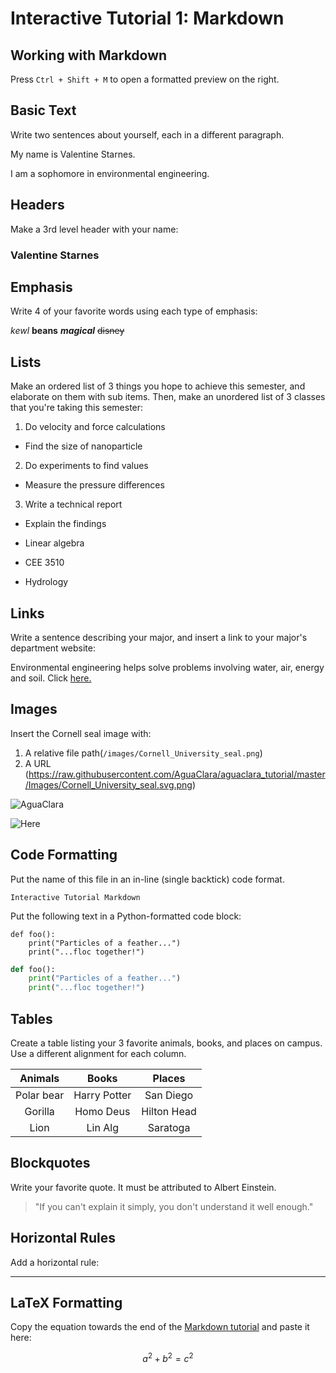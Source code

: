 # Interactive Tutorial 1: Markdown

## Working with Markdown

Press `Ctrl + Shift + M` to open a formatted preview on the right.

## Basic Text

Write two sentences about yourself, each in a different paragraph.

<!--- --->
My name is Valentine Starnes.

I am a sophomore in environmental engineering.

## Headers

Make a 3rd level header with your name:

<!--- Write your answer here. --->
### Valentine Starnes

## Emphasis

Write 4 of your favorite words using each type of emphasis:

<!--- Write your answer here. --->
*kewl* **beans** ***magical*** ~~disney~~

## Lists

Make an ordered list of 3 things you hope to achieve this semester, and elaborate on them with sub items. Then, make an unordered list of 3 classes that you're taking this semester:

<!--- Write your answer here. --->

1. Do velocity and force calculations
  - Find the size of nanoparticle
2. Do experiments to find values
  - Measure the pressure differences
3. Write a technical report
  - Explain the findings


- Linear algebra
- CEE 3510
- Hydrology

## Links

Write a sentence describing your major, and insert a link to your major's department website:

<!--- Write your answer here. --->
Environmental engineering helps solve problems involving water, air, energy and soil. Click  [here.](https://enve.cornell.edu/)
## Images

Insert the Cornell seal image with:
  1. A relative file path(`/images/Cornell_University_seal.png`)
  2. A URL (https://raw.githubusercontent.com/AguaClara/aguaclara_tutorial/master/Images/Cornell_University_seal.svg.png)

<!--- Write your answer here. --->
![AguaClara](/images/Cornell_University_seal.png)

![Here](http://aguaclara.cornell.edu/images/logo.png)


## Code Formatting

Put the name of this file in an in-line (single backtick) code format.

<!-- Write your answer here. -->
```
Interactive Tutorial Markdown
```
Put the following text in a Python-formatted code block:

```
def foo():
    print("Particles of a feather...")
    print("...floc together!")
```

<!-- Write your answer here. -->
```Python
def foo():
    print("Particles of a feather...")
    print("...floc together!")
```

## Tables

Create a table listing your 3 favorite animals, books, and places on campus. Use a different alignment for each column.

<!--- Write your answer here. --->
| Animals | Books | Places |
| :---: | :---: | :---: |
| Polar bear| Harry Potter | San Diego |
| Gorilla | Homo Deus | Hilton Head |
| Lion | Lin Alg | Saratoga |


## Blockquotes

Write your favorite quote. It must be attributed to Albert Einstein.

<!-- Write your answer here. -->
> "If you can't explain it simply, you don't understand it well enough."
## Horizontal Rules

Add a horizontal rule:

<!-- Write your answer here. -->
___

## LaTeX Formatting

Copy the equation towards the end of the [Markdown tutorial](https://github.com/AguaClara/aguaclara_tutorial/wiki/Markdown#latex-formatting) and paste it here:

<!-- Write your answer here. -->
$$ a^2 + b^2 = c^2 $$
